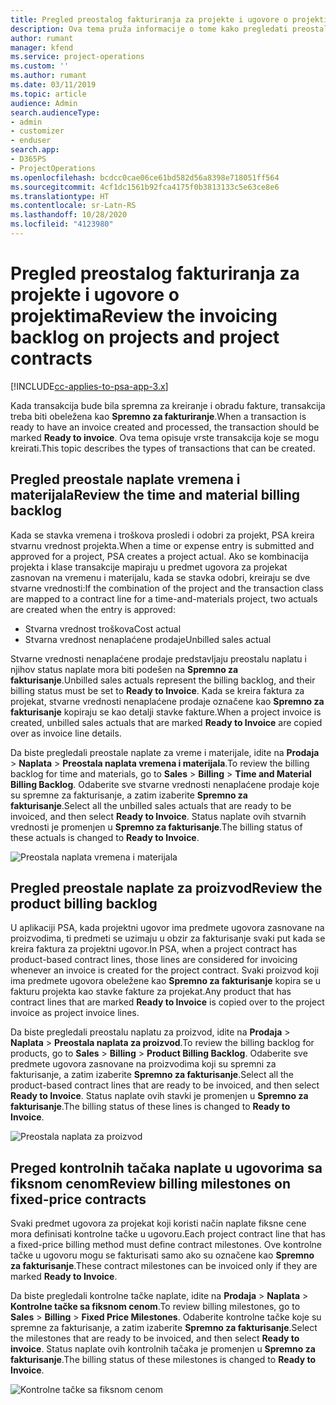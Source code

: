 ```yaml
---
title: Pregled preostalog fakturiranja za projekte i ugovore o projektima
description: Ova tema pruža informacije o tome kako pregledati preostalo vreme, troškove i proizvode i kako ih označiti kao spremne za fakturiranje.
author: rumant
manager: kfend
ms.service: project-operations
ms.custom: ''
ms.author: rumant
ms.date: 03/11/2019
ms.topic: article
audience: Admin
search.audienceType:
- admin
- customizer
- enduser
search.app:
- D365PS
- ProjectOperations
ms.openlocfilehash: bcdcc0cae06ce61bd582d56a8398e718051ff564
ms.sourcegitcommit: 4cf1dc1561b92fca4175f0b3813133c5e63ce8e6
ms.translationtype: HT
ms.contentlocale: sr-Latn-RS
ms.lasthandoff: 10/28/2020
ms.locfileid: "4123980"
---
```

# <a name="review-the-invoicing-backlog-on-projects-and-project-contracts"></a><span data-ttu-id="6665d-103">Pregled preostalog fakturiranja za projekte i ugovore o projektima</span><span class="sxs-lookup"><span data-stu-id="6665d-103">Review the invoicing backlog on projects and project contracts</span></span>

[!INCLUDE[cc-applies-to-psa-app-3.x](../includes/cc-applies-to-psa-app-3x.md)]

<span data-ttu-id="6665d-104">Kada transakcija bude bila spremna za kreiranje i obradu fakture, transakcija treba biti obeležena kao **Spremno za fakturiranje**.</span><span class="sxs-lookup"><span data-stu-id="6665d-104">When a transaction is ready to have an invoice created and processed, the transaction should be marked **Ready to invoice**.</span></span> <span data-ttu-id="6665d-105">Ova tema opisuje vrste transakcija koje se mogu kreirati.</span><span class="sxs-lookup"><span data-stu-id="6665d-105">This topic describes the types of transactions that can be created.</span></span>

## <a name="review-the-time-and-material-billing-backlog"></a><span data-ttu-id="6665d-106">Pregled preostale naplate vremena i materijala</span><span class="sxs-lookup"><span data-stu-id="6665d-106">Review the time and material billing backlog</span></span>

<span data-ttu-id="6665d-107">Kada se stavka vremena i troškova prosledi i odobri za projekt, PSA kreira stvarnu vrednost projekta.</span><span class="sxs-lookup"><span data-stu-id="6665d-107">When a time or expense entry is submitted and approved for a project, PSA creates a project actual.</span></span> <span data-ttu-id="6665d-108">Ako se kombinacija projekta i klase transakcije mapiraju u predmet ugovora za projekat zasnovan na vremenu i materijalu, kada se stavka odobri, kreiraju se dve stvarne vrednosti:</span><span class="sxs-lookup"><span data-stu-id="6665d-108">If the combination of the project and the transaction class are mapped to a contract line for a time-and-materials project, two actuals are created when the entry is approved:</span></span>

- <span data-ttu-id="6665d-109">Stvarna vrednost troškova</span><span class="sxs-lookup"><span data-stu-id="6665d-109">Cost actual</span></span> 
- <span data-ttu-id="6665d-110">Stvarna vrednost nenaplaćene prodaje</span><span class="sxs-lookup"><span data-stu-id="6665d-110">Unbilled sales actual</span></span>

<span data-ttu-id="6665d-111">Stvarne vrednosti nenaplaćene prodaje predstavljaju preostalu naplatu i njihov status naplate mora biti podešen na **Spremno za fakturisanje**.</span><span class="sxs-lookup"><span data-stu-id="6665d-111">Unbilled sales actuals represent the billing backlog, and their billing status must be set to **Ready to Invoice**.</span></span> <span data-ttu-id="6665d-112">Kada se kreira faktura za projekat, stvarne vrednosti nenaplaćene prodaje označene kao **Spremno za fakturisanje** kopiraju se kao detalji stavke fakture.</span><span class="sxs-lookup"><span data-stu-id="6665d-112">When a project invoice is created, unbilled sales actuals that are marked **Ready to Invoice** are copied over as invoice line details.</span></span>

<span data-ttu-id="6665d-113">Da biste pregledali preostale naplate za vreme i materijale, idite na **Prodaja** \> **Naplata** \> **Preostala naplata vremena i materijala**.</span><span class="sxs-lookup"><span data-stu-id="6665d-113">To review the billing backlog for time and materials, go to **Sales** \> **Billing** \> **Time and Material Billing Backlog**.</span></span> <span data-ttu-id="6665d-114">Odaberite sve stvarne vrednosti nenaplaćene prodaje koje su spremne za fakturisanje, a zatim izaberite **Spremno za fakturisanje**.</span><span class="sxs-lookup"><span data-stu-id="6665d-114">Select all the unbilled sales actuals that are ready to be invoiced, and then select **Ready to Invoice**.</span></span> <span data-ttu-id="6665d-115">Status naplate ovih stvarnih vrednosti je promenjen u **Spremno za fakturisanje**.</span><span class="sxs-lookup"><span data-stu-id="6665d-115">The billing status of these actuals is changed to **Ready to Invoice**.</span></span>

![Preostala naplata vremena i materijala](media/TMBacklog.png)

## <a name="review-the-product-billing-backlog"></a><span data-ttu-id="6665d-117">Pregled preostale naplate za proizvod</span><span class="sxs-lookup"><span data-stu-id="6665d-117">Review the product billing backlog</span></span>

<span data-ttu-id="6665d-118">U aplikaciji PSA, kada projektni ugovor ima predmete ugovora zasnovane na proizvodima, ti predmeti se uzimaju u obzir za fakturisanje svaki put kada se kreira faktura za projektni ugovor.</span><span class="sxs-lookup"><span data-stu-id="6665d-118">In PSA, when a project contract has product-based contract lines, those lines are considered for invoicing whenever an invoice is created for the project contract.</span></span> <span data-ttu-id="6665d-119">Svaki proizvod koji ima predmete ugovora obeležene kao **Spremno za fakturisanje** kopira se u fakturu projekta kao stavke fakture za projekat.</span><span class="sxs-lookup"><span data-stu-id="6665d-119">Any product that has contract lines that are marked **Ready to Invoice** is copied over to the project invoice as project invoice lines.</span></span>

<span data-ttu-id="6665d-120">Da biste pregledali preostalu naplatu za proizvod, idite na **Prodaja** \> **Naplata** \> **Preostala naplata za proizvod**.</span><span class="sxs-lookup"><span data-stu-id="6665d-120">To review the billing backlog for products, go to **Sales** \> **Billing** \> **Product Billing Backlog**.</span></span> <span data-ttu-id="6665d-121">Odaberite sve predmete ugovora zasnovane na proizvodima koji su spremni za fakturisanje, a zatim izaberite **Spremno za fakturisanje**.</span><span class="sxs-lookup"><span data-stu-id="6665d-121">Select all the product-based contract lines that are ready to be invoiced, and then select **Ready to Invoice**.</span></span> <span data-ttu-id="6665d-122">Status naplate ovih stavki je promenjen u **Spremno za fakturisanje**.</span><span class="sxs-lookup"><span data-stu-id="6665d-122">The billing status of these lines is changed to **Ready to Invoice**.</span></span>

![Preostala naplata za proizvod](media/ProductBacklog.png)

## <a name="review-billing-milestones-on-fixed-price-contracts"></a><span data-ttu-id="6665d-124">Preged kontrolnih tačaka naplate u ugovorima sa fiksnom cenom</span><span class="sxs-lookup"><span data-stu-id="6665d-124">Review billing milestones on fixed-price contracts</span></span>

<span data-ttu-id="6665d-125">Svaki predmet ugovora za projekat koji koristi način naplate fiksne cene mora definisati kontrolne tačke u ugovoru.</span><span class="sxs-lookup"><span data-stu-id="6665d-125">Each project contract line that has a fixed-price billing method must define contract milestones.</span></span> <span data-ttu-id="6665d-126">Ove kontrolne tačke u ugovoru mogu se fakturisati samo ako su označene kao **Spremno za fakturisanje**.</span><span class="sxs-lookup"><span data-stu-id="6665d-126">These contract milestones can be invoiced only if they are marked **Ready to Invoice**.</span></span> 

<span data-ttu-id="6665d-127">Da biste pregledali kontrolne tačke naplate, idite na **Prodaja** \> **Naplata** \> **Kontrolne tačke sa fiksnom cenom**.</span><span class="sxs-lookup"><span data-stu-id="6665d-127">To review billing milestones, go to **Sales** \> **Billing** \> **Fixed Price Milestones**.</span></span> <span data-ttu-id="6665d-128">Odaberite kontrolne tačke koje su spremne za fakturisanje, a zatim izaberite **Spremno za fakturisanje**.</span><span class="sxs-lookup"><span data-stu-id="6665d-128">Select the milestones that are ready to be invoiced, and then select **Ready to invoice**.</span></span> <span data-ttu-id="6665d-129">Status naplate ovih kontrolnih tačaka je promenjen u **Spremno za fakturisanje**.</span><span class="sxs-lookup"><span data-stu-id="6665d-129">The billing status of these milestones is changed to **Ready to Invoice**.</span></span>

![Kontrolne tačke sa fiksnom cenom](media/FPBacklog.png)
